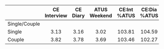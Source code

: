 
|                      | CE<br>Interview |  CE<br>Diary | ATUS<br>Weekend | CE:Int<br>%ATUS | CE:Dia<br>%ATUS |
| -------------------- | :----------: | :----------: | :----------: | :----------: | :----------: |
| Single/Couple        |              |              |              |              |              |
| Single               |         3.13 |         3.16 |         3.02 |       103.81 |       104.59 |
| Couple               |         3.82 |         3.78 |         3.69 |       103.46 |       102.27 |

